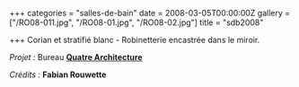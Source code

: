 +++
categories = "salles-de-bain"
date = 2008-03-05T00:00:00Z
gallery = ["/RO08-011.jpg", "/RO08-01.jpg", "/RO08-02.jpg"]
title = "sdb2008"

+++
Corian et stratifié blanc - Robinetterie encastrée dans le miroir.

_Projet :_ Bureau [**Quatre Architecture**](http://www.quatre.eu/)

_Crédits :_ **Fabian Rouwette**